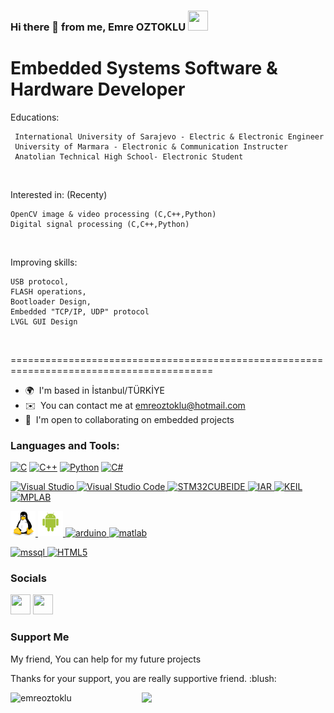### Hi there 👋 from me, Emre OZTOKLU <a href="https://www.linkedin.com/in/emreoztoklu/" target="_blank" rel="noreferrer"><img src="https://raw.githubusercontent.com/danielcranney/readme-generator/main/public/icons/socials/linkedin.svg" width="32" height="32" /></a>

Embedded Systems Software & Hardware Developer
======================================
Educations:
 <br>
 
     International University of Sarajevo - Electric & Electronic Engineer
     University of Marmara - Electronic & Communication Instructer
     Anatolian Technical High School- Electronic Student
 </br>
 
 Interested in: (Recenty) 
  <br>
  
    OpenCV image & video processing (C,C++,Python)
    Digital signal processing (C,C++,Python)
  </br>
  
 Improving skills: 
 <br>
 
    USB protocol, 
    FLASH operations,
    Bootloader Design, 
    Embedded "TCP/IP, UDP" protocol
    LVGL GUI Design
 </br>
 
=========================================================================================

* 🌍  I'm based in İstanbul/TÜRKİYE
* ✉️  You can contact me at [emreoztoklu@hotmail.com](mailto:emreoztoklu@hotmail.com)
* 🤝  I'm open to collaborating on embedded projects

<h3 align="left">Languages and Tools:</h3>
<p align="left">
<a href="https://docs.microsoft.com/en-us/cpp/?view=msvc-170" target="_blank" rel="noreferrer"><img src="https://raw.githubusercontent.com/danielcranney/readme-generator/main/public/icons/skills/c-colored.svg" width="36" height="36" alt="C" /></a>
<a href="https://docs.microsoft.com/en-us/cpp/?view=msvc-170" target="_blank" rel="noreferrer"><img src="https://raw.githubusercontent.com/danielcranney/readme-generator/main/public/icons/skills/cplusplus-colored.svg" width="36" height="36" alt="C++" /></a>
<a href="https://www.python.org/" target="_blank" rel="noreferrer"><img src="https://raw.githubusercontent.com/danielcranney/readme-generator/main/public/icons/skills/python-colored.svg" width="36" height="36" alt="Python" /></a>
<a href="https://docs.microsoft.com/en-us/dotnet/csharp/" target="_blank" rel="noreferrer"><img src="https://raw.githubusercontent.com/danielcranney/readme-generator/main/public/icons/skills/csharp-colored.svg" width="36" height="36" alt="C#" /></a>

 
<a href="https://visualstudio.microsoft.com/" target="_blank" rel="noreferrer"> <img src="https://upload.wikimedia.org/wikipedia/commons/5/59/Visual_Studio_Icon_2019.svg" alt="Visual Studio" width="58" height="58"/> </a>
<a href="https://code.visualstudio.com/" target="_blank" rel="noreferrer"> <img src="https://upload.wikimedia.org/wikipedia/commons/9/9a/Visual_Studio_Code_1.35_icon.svg" alt="Visual Studio Code" width="58" height="58"/> </a>
<a href="https://www.st.com/en/development-tools/stm32cubeide.html#overview" target="_blank" rel="noreferrer"> <img src="http://www.pomad.fr/sites/default/files/pictures/tutorials/stm32/6.1/Image_002.png" alt="STM32CUBEIDE" width="120" height="58"/> </a>
<a href="https://www.iar.com/" target="_blank" rel="noreferrer"> <img src="https://www.iar.com/siteassets/logo.svg" alt="IAR" width="58" height="58"/> </a>
<a href="https://www.keil.com/" target="_blank" rel="noreferrer"> <img src="https://upload.wikimedia.org/wikipedia/en/thumb/8/8d/Keil_logo.svg/170px-Keil_logo.svg.png" alt="KEIL" width="150" height="58"/> </a>
 <a href="https://www.microchip.com/en-us/tools-resources/develop/mplab-x-ide" target="_blank" rel="noreferrer"> <img src="https://www.microchip.com/en-us/tools-resources/develop/mplab-x-ide/_jcr_content/root/responsivegrid/container/container/isolatedimage_copy/image.coreimg.png/1651140970636/mplab-xide-transparent-background.png" alt="MPLAB" width="58" height="58"/> </a>

 
 
<a href="https://www.linux.org/" target="_blank" rel="noreferrer"> <img src="https://raw.githubusercontent.com/devicons/devicon/master/icons/linux/linux-original.svg" alt="linux" width="40" height="40"/> </a>
<a href="https://developer.android.com" target="_blank" rel="noreferrer"> <img src="https://raw.githubusercontent.com/devicons/devicon/master/icons/android/android-original-wordmark.svg" alt="android" width="40" height="40"/> </a> 
<a href="https://www.arduino.cc/" target="_blank" rel="noreferrer"> <img src="https://cdn.worldvectorlogo.com/logos/arduino-1.svg" alt="arduino" width="40" height="40"/> </a>
<a href="https://www.mathworks.com/" target="_blank" rel="noreferrer"> <img src="https://upload.wikimedia.org/wikipedia/commons/2/21/Matlab_Logo.png" alt="matlab" width="40" height="40"/> </a>
 
<a href="https://www.microsoft.com/en-us/sql-server" target="_blank" rel="noreferrer"> <img src="https://www.svgrepo.com/show/303229/microsoft-sql-server-logo.svg" alt="mssql" width="40" height="40"/> </a>
<a href="https://developer.mozilla.org/en-US/docs/Glossary/HTML5" target="_blank" rel="noreferrer"><img src="https://raw.githubusercontent.com/danielcranney/readme-generator/main/public/icons/skills/html5-colored.svg" width="36" height="36" alt="HTML5" /></a>
</p>


<h3 align="left">Socials</h3>
<p align="left"> <a href="https://www.github.com/emreoztoklu" target="_blank" rel="noreferrer"><img src="https://raw.githubusercontent.com/danielcranney/readme-generator/main/public/icons/socials/github.svg" width="32" height="32" /></a> <a href="https://www.linkedin.com/in/emreoztoklu/" target="_blank" rel="noreferrer"><img src="https://raw.githubusercontent.com/danielcranney/readme-generator/main/public/icons/socials/linkedin.svg" width="32" height="32" /></a></p>

<h3 align="left">Support Me</h3>
<p>My friend, You can help for my future projects</p>
<p>Thanks for your support, you are really supportive friend. :blush: </p>
  
<a href="https://www.buymeacoffee.com/emreoztoklu"><img src="https://cdn.buymeacoffee.com/buttons/v2/default-yellow.png" width="200" /></a>
<a href="https://ko-fi.com/emreoztoklu"> <img align="left" src="https://cdn.ko-fi.com/cdn/kofi3.png?v=3" height="50" width="210" alt="emreoztoklu" /></a>

